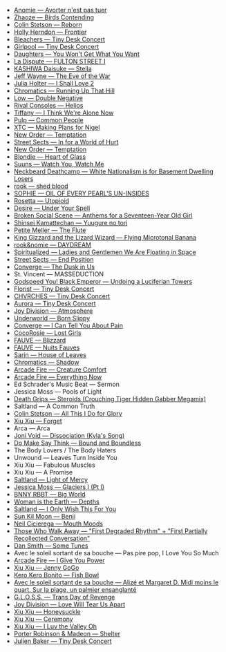 - [Anomie — Avorter n'est pas tuer][74]
- [Zhaoze — Birds Contending][73]
- [Colin Stetson — Reborn][72]
- [Holly Herndon — Frontier][71]
- [Bleachers — Tiny Desk Concert][70]
- [Girlpool — Tiny Desk Concert][69]
- [Daughters — You Won't Get What You Want][68]
- [La Dispute — FULTON STREET I][67]
- [KASHIWA Daisuke — Stella][66]
- [Jeff Wayne — The Eve of the War][65]
- [Julia Holter — I Shall Love 2][64]
- [Chromatics — Running Up That Hill][63]
- [Low — Double Negative][62]
- [Rival Consoles — Helios][61]
- [Tiffany — I Think We're Alone Now][60]
- [Pulp — Common People][59]
- [XTC — Making Plans for Nigel][58]
- [New Order — Temptation][57]
- [Street Sects — In for a World of Hurt][56]
- [New Order — Temptation][55]
- [Blondie — Heart of Glass][54]
- [Suuns — Watch You, Watch Me][53]
- [Neckbeard Deathcamp — White Nationalism is for Basement Dwelling Losers][52]
- [rook — shed blood][51]
- [SOPHIE — OIL OF EVERY PEARL'S UN-INSIDES][50]
- [Rosetta — Utopioid][49]
- [Desire — Under Your Spell][48]
- [Broken Social Scene — Anthems for a Seventeen-Year Old Girl][47]
- [Shinsei Kamattechan — Yuugure no tori][46]
- [Petite Meller — The Flute][45]
- [King Gizzard and the Lizard Wizard — Flying Microtonal Banana][44]
- [rook&nomie — DAYDREAM][43]
- [Spiritualized — Ladies and Gentlemen We Are Floating in Space][42]
- [Street Sects — End Position][41]
- [Converge — The Dusk in Us][40]
- St. Vincent — MASSEDUCTION
- [Godspeed You! Black Emperor — Undoing a Luciferian Towers][39]
- [Florist — Tiny Desk Concert][38]
- [CHVRCHES — Tiny Desk Concert][37]
- [Aurora — Tiny Desk Concert][36]
- [Joy Division — Atmosphere][35]
- [Underworld — Born Slippy][34]
- [Converge — I Can Tell You About Pain][33]
- [CocoRosie — Lost Girls][32]
- [FAUVE — Blizzard][31]
- [FAUVE — Nuits Fauves][30]
- [Sarin — House of Leaves][29]
- [Chromatics — Shadow][28]
- [Arcade Fire — Creature Comfort][27]
- [Arcade Fire — Everything Now][26]
- Ed Schrader's Music Beat — Sermon
- Jessica Moss — Pools of Light
- [Death Grips — Steroids (Crouching Tiger Hidden Gabber Megamix)][25]
- Saltland — A Common Truth
- [Colin Stetson — All This I Do for Glory][24]
- [Xiu Xiu — Forget][23]
- Arca — Arca
- [Joni Void — Dissociation (Kyla's Song)][22]
- [Do Make Say Think — Bound and Boundless][21]
- The Body Lovers / The Body Haters
- Unwound — Leaves Turn Inside You
- Xiu Xiu — Fabulous Muscles
- Xiu Xiu — A Promise
- [Saltland — Light of Mercy][20]
- [Jessica Moss — Glaciers I (Pt I)][19]
- [BNNY RBBT — Big World][18]
- [Woman is the Earth — Depths][17]
- [Saltland — I Only Wish This For You][16]
- [Sun Kil Moon — Benji][15]
- [Neil Cicierega — Mouth Moods][14]
- [Those Who Walk Away — "First Degraded Rhythm" + "First Partially Recollected Conversation"][13]
- [Dan Smith — Some Tunes][12]
- Avec le soleil sortant de sa bouche — Pas pire pop, I Love You So Much
- [Arcade Fire — I Give You Power][11]
- [Xiu Xiu — Jenny GoGo][10]
- [Kero Kero Bonito — Fish Bowl][9]
- [Avec le soleil sortant de sa bouche — Alizé et Margaret D. Midi moins le quart. Sur la plage, un palmier ensanglanté][8]
- [G.L.O.S.S. — Trans Day of Revenge][7]
- [Joy Division — Love Will Tear Us Apart][6]
- [Xiu Xiu — Honeysuckle][5]
- [Xiu Xiu — Ceremony][4]
- [Xiu Xiu — I Luv the Valley Oh][3]
- [Porter Robinson & Madeon — Shelter][2]
- [Julien Baker — Tiny Desk Concert][1]

[1]: https://youtu.be/tADWPTqR_4A
[2]: https://youtu.be/fzQ6gRAEoy0
[3]: https://youtu.be/dztURk0_DOg
[4]: https://youtu.be/95ms8A2XJY0
[5]: https://youtu.be/hYKGR8Er4vM
[6]: https://youtu.be/zuuObGsB0No
[7]: https://girlslivingoutsidesocietysshit.bandcamp.com/releases
[8]: http://cstrecords.com/cst121/
[9]: https://youtu.be/FY-CjOJCjJE
[10]: https://youtu.be/WMT6MsA3ut8
[11]: https://youtu.be/f6jma9VQEls
[12]: https://thedancemyth.bandcamp.com/album/some-tunes
[13]: http://cstrecords.com/cst122/
[14]: http://www.neilcic.com/mouthmoods/
[15]: https://youtu.be/UtndQzCUEY4
[16]: http://cstrecords.com/cst123/
[17]: https://womanistheearth.bandcamp.com/album/depths
[18]: http://www.bnnyrbbt.fans
[19]: http://cstrecords.com/cst124/
[20]: http://cstrecords.com/saltland-releases-new-single-light-of-mercy/
[21]: http://cstrecords.com/cst120/
[22]: http://cstrecords.com/cst125/
[23]: https://youtu.be/ywRzfwA75pY
[24]: https://colinstetson.bandcamp.com/album/all-this-i-do-for-glory
[25]: https://youtu.be/JUTKTk60aGk
[26]: https://youtu.be/zC30BYR3CUk
[27]: https://youtu.be/xzwicesJQ7E
[28]: https://youtu.be/IGUboLZx3Tk
[29]: https://sarin.bandcamp.com/track/house-of-leaves-split-w-guiltfeeder
[30]: https://youtu.be/cwaAppsy5yo
[31]: https://youtu.be/HMpmedi_pH4
[32]: https://youtu.be/aRa-SlftLQo
[33]: https://convergecult.bandcamp.com/album/i-can-tell-you-about-pain
[34]: https://youtu.be/iTFrCbQGyvM
[35]: https://youtu.be/1EdUjlawLJM
[36]: https://youtu.be/evBgLWQwAFA
[37]: https://youtu.be/haunJARHPm4
[38]: https://youtu.be/WbyyxIZ02Zs
[39]: https://godspeedyoublackemperor.bandcamp.com/track/undoing-a-luciferian-towers
[40]: https://convergecult.bandcamp.com/album/the-dusk-in-us
[41]: https://streetsects.bandcamp.com/album/end-position-2
[42]: https://youtu.be/p47V3w4m1yg
[43]: https://youtu.be/00TdaTffFeY
[44]: https://youtu.be/D0BsgJxw208
[45]: https://youtu.be/BLwgeV7dXOI
[46]: https://youtu.be/sUW4dDWiz-A
[47]: https://youtu.be/DDqNL0js0iU
[48]: https://youtu.be/9K7rmxjk5RQ
[49]: https://theanaesthete.bandcamp.com/album/utopioid
[50]: http://smarturl.it/SOPHIEALBUM
[51]: https://rooksfeather.bandcamp.com/album/shed-blood
[52]: https://neckbearddeathcamp.bandcamp.com/album/white-nationalism-is-for-basement-dwelling-losers
[53]: https://suuns.bandcamp.com/track/watch-you-watch-me
[54]: https://youtu.be/fWPhhlKHM80
[55]: https://youtu.be/xxDv_RTdLQo
[56]: https://streetsects.bandcamp.com/track/in-for-a-world-of-hurt
[57]: https://youtu.be/xxDv_RTdLQo
[58]: https://youtu.be/gZjZBCZWxpg
[59]: https://youtu.be/yuTMWgOduFM
[60]: https://youtu.be/w6Q3mHyzn78
[61]: https://youtu.be/T8n-XC_2a-k
[62]: https://lowtheband.bandcamp.com/album/double-negative
[63]: https://youtu.be/Mgv88ZLi6LY
[64]: https://youtu.be/k5uwPaCvbhA
[65]: https://youtu.be/6YwFvmnbj3E
[66]: https://youtu.be/ei7cdynwRMA
[67]: https://ladispute.bandcamp.com/track/fulton-street-i
[68]: https://daughters.bandcamp.com/album/you-wont-get-what-you-want
[69]: https://youtu.be/VNM8Tg9pvDU
[70]: https://youtu.be/QCtkkX2f18M
[71]: https://youtu.be/rvNqNgHAEys
[72]: https://youtu.be/MVnSFj6XQZY
[73]: https://zhaoze.bandcamp.com/album/birds-contending
[74]: https://youtu.be/W1iGXRDeZf4
